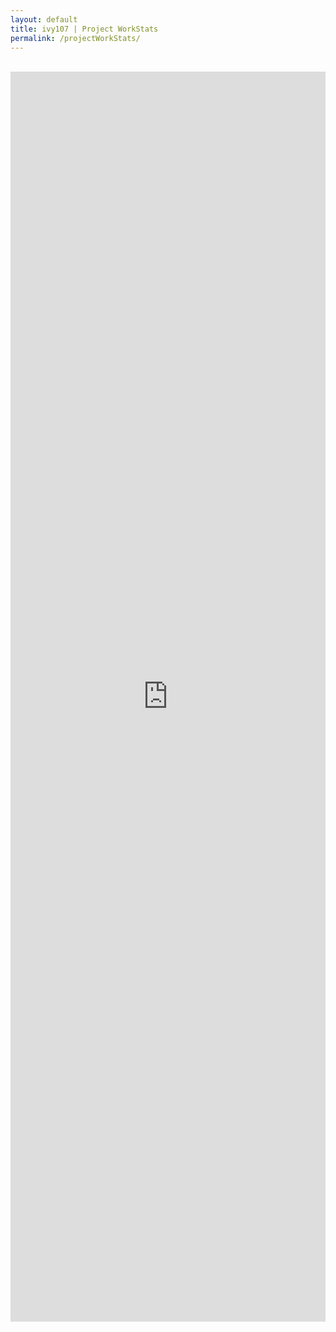 ```yaml
---
layout: default
title: ivy107 | Project WorkStats
permalink: /projectWorkStats/
---
```

<br>
<iframe width="100%" height="2000px" src="https://sway.office.com/s/2gyWBRfadgMPD6rU/embed" frameborder="0" marginheight="0" marginwidth="0" max-width="100%" sandbox="allow-forms allow-modals allow-orientation-lock allow-popups allow-same-origin allow-scripts" scrolling="no" style="border: none; max-width: 100%; max-height: 100vh" allowfullscreen mozallowfullscreen msallowfullscreen webkitallowfullscreen></iframe>


